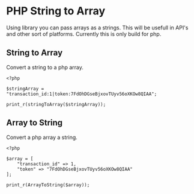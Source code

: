 # PHP String to Array

Using library you can pass arrays as a strings. This will be usefull in API's and other sort of platforms. Currently this is only build for php.

## String to Array

Convert a string to a php array.

```
<?php

$stringArray = "transaction_id:1|token:7FdOhDGseBjxovTUyv56oXKOw8QIAA"; 

print_r(stringToArray($stringArray));
```

## Array to String

Convert a php array a string.

```
<?php

$array = [
    "transaction_id" => 1, 
    "token" => "7FdOhDGseBjxovTUyv56oXKOw8QIAA"
];

print_r(ArrayToString($array));
```